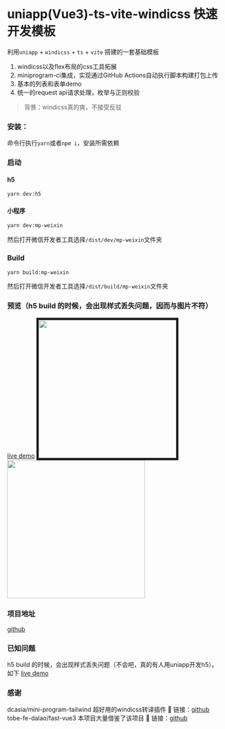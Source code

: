 # uniapp(Vue3)-ts-vite-windicss 快速开发模板
利用`uniapp` + `windicss` + `ts` + `vite` 搭建的一套基础模板

1. windicss以及flex布局的css工具拓展
2. miniprogram-ci集成，实现通过GitHub Actions自动执行脚本构建打包上传
3. 基本的列表和表单demo
4. 统一的request api请求处理，枚举与正则校验


>背景：windicss真的爽，不接受反驳

### 安装：
命令行执行` yarn `或者`npm i`，安装所需依赖


### 启动

#### h5
```bash
yarn dev:h5
```
#### 小程序
```bash
yarn dev:mp-weixin
```
然后打开微信开发者工具选择`/dist/dev/mp-weixin`文件夹

### Build
```bash
yarn build:mp-weixin
```
然后打开微信开发者工具选择`/dist/build/mp-weixin`文件夹

### 预览（h5 build 的时候，会出现样式丢失问题，因而与图片不符）
[live demo](http://uniapp-template.demo.qqoc.co/#/)
<img src="https://user-images.githubusercontent.com/75962592/184828613-e11f3d35-7288-4706-91fe-a1d26da994ee.PNG" width=320 style="margin-right=30px;border:solid 5px"/>
<img src="https://user-images.githubusercontent.com/75962592/184828651-17200da9-251f-4c17-a0fb-ecd811b75f2c.PNG" width=320 />


### 项目地址
[github](https://github.com/sjtuli/uniapp-ts-windicss-pinia)

### 已知问题
h5 build 的时候，会出现样式丢失问题（不会吧，真的有人用uniapp开发h5）。
如下
[live demo](http://uniapp-template.demo.qqoc.co/#/)

### 感谢
dcasia/mini-program-tailwind 超好用的windicss转译插件
🔗 链接：[github](https://github.com/dcasia/mini-program-tailwind)
tobe-fe-dalao/fast-vue3  本项目大量借鉴了该项目
🔗 链接：[github](https://github.com/tobe-fe-dalao/fast-vue3)
